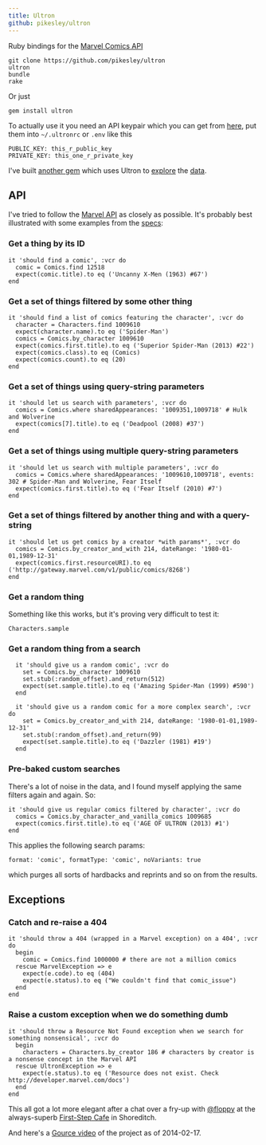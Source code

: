 ```yaml
---
title: Ultron
github: pikesley/ultron
---
```


Ruby bindings for the [Marvel Comics API](http://developer.marvel.com/)

    git clone https://github.com/pikesley/ultron
    ultron
    bundle
    rake

Or just

    gem install ultron

To actually use it you need an API keypair which you can get from [here](https://developer.marvel.com/signup), put them into `~/.ultronrc` or `.env` like this

    PUBLIC_KEY: this_r_public_key
    PRIVATE_KEY: this_one_r_private_key

I've built [another gem](http://sam.pikesley.org/projects/marvel-explorer/) which uses Ultron to [explore](https://twitter.com/marvel_explorer) the [data](http://marvelexplorer.github.io/).

## API

I've tried to follow the [Marvel API](http://developer.marvel.com/docs#!/public/) as closely as possible. It's probably best illustrated with some examples from the [specs](https://github.com/pikesley/ultron/tree/master/spec/ultron):

### Get a thing by its ID

    it 'should find a comic', :vcr do
      comic = Comics.find 12518
      expect(comic.title).to eq ('Uncanny X-Men (1963) #67')
    end

### Get a set of things filtered by some other thing

    it 'should find a list of comics featuring the character', :vcr do
      character = Characters.find 1009610
      expect(character.name).to eq ('Spider-Man')
      comics = Comics.by_character 1009610
      expect(comics.first.title).to eq ('Superior Spider-Man (2013) #22')
      expect(comics.class).to eq (Comics)
      expect(comics.count).to eq (20)
    end

### Get a set of things using query-string parameters

    it 'should let us search with parameters', :vcr do
      comics = Comics.where sharedAppearances: '1009351,1009718' # Hulk and Wolverine
      expect(comics[7].title).to eq ('Deadpool (2008) #37')
    end

### Get a set of things using multiple query-string parameters

    it 'should let us search with multiple parameters', :vcr do
      comics = Comics.where sharedAppearances: '1009610,1009718', events: 302 # Spider-Man and Wolverine, Fear Itself
      expect(comics.first.title).to eq ('Fear Itself (2010) #7')
    end

### Get a set of things filtered by another thing and with a query-string

    it 'should let us get comics by a creator *with params*', :vcr do
      comics = Comics.by_creator_and_with 214, dateRange: '1980-01-01,1989-12-31'
      expect(comics.first.resourceURI).to eq ('http://gateway.marvel.com/v1/public/comics/8268')
    end

### Get a random thing

Something like this works, but it's proving very difficult to test it:

    Characters.sample

### Get a random thing from a search

      it 'should give us a random comic', :vcr do
        set = Comics.by_character 1009610
        set.stub(:random_offset).and_return(512)
        expect(set.sample.title).to eq ('Amazing Spider-Man (1999) #590')
      end

      it 'should give us a random comic for a more complex search', :vcr do
        set = Comics.by_creator_and_with 214, dateRange: '1980-01-01,1989-12-31'
        set.stub(:random_offset).and_return(99)
        expect(set.sample.title).to eq ('Dazzler (1981) #19')
      end

### Pre-baked custom searches

There's a lot of noise in the data, and I found myself applying the same filters again and again. So:

    it 'should give us regular comics filtered by character', :vcr do
      comics = Comics.by_character_and_vanilla_comics 1009685
      expect(comics.first.title).to eq ('AGE OF ULTRON (2013) #1')
    end

This applies the following search params:

    format: 'comic', formatType: 'comic', noVariants: true

which purges all sorts of hardbacks and reprints and so on from the results.

## Exceptions

### Catch and re-raise a 404

    it 'should throw a 404 (wrapped in a Marvel exception) on a 404', :vcr do
      begin
        comic = Comics.find 1000000 # there are not a million comics
      rescue MarvelException => e
        expect(e.code).to eq (404)
        expect(e.status).to eq ("We couldn't find that comic_issue")
      end
    end

### Raise a custom exception when we do something dumb

    it 'should throw a Resource Not Found exception when we search for something nonsensical', :vcr do
      begin
        characters = Characters.by_creator 186 # characters by creator is a nonsense concept in the Marvel API
      rescue UltronException => e
        expect(e.status).to eq ('Resource does not exist. Check http://developer.marvel.com/docs')
      end
    end

This all got a lot more elegant after a chat over a fry-up with [@floppy](http://github.com/floppy) at the always-superb [First-Step Cafe](https://plus.google.com/100027883675109761806/about?gl=uk&hl=en) in Shoreditch.

And here's a [Gource video](https://vimeo.com/86940385) of the project as of 2014-02-17.
